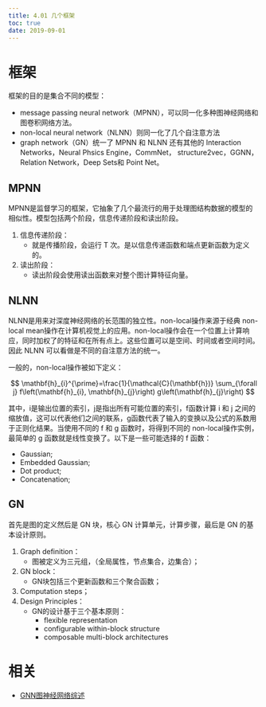 ```yaml
---
title: 4.01 几个框架
toc: true
date: 2019-09-01
---
```

# 框架


框架的目的是集合不同的模型：

- message passing neural network（MPNN），可以同一化多种图神经网络和图卷积网络方法。
- non-local neural network（NLNN）则同一化了几个自注意方法
- graph network（GN）统一了 MPNN 和 NLNN 还有其他的 Interaction Networks，Neural Phsics Engine，CommNet， structure2vec，GGNN，Relation Network，Deep Sets和 Point Net。

## MPNN

MPNN是监督学习的框架，它抽象了几个最流行的用于处理图结构数据的模型的相似性。模型包括两个阶段，信息传递阶段和读出阶段。

1. 信息传递阶段：
    - 就是传播阶段，会运行 T 次。是以信息传递函数和端点更新函数为定义的。
2. 读出阶段：
    - 读出阶段会使用读出函数来对整个图计算特征向量。

## NLNN

NLNN是用来对深度神经网络的长范围的独立性。non-local操作来源于经典 non-local mean操作在计算机视觉上的应用。non-local操作会在一个位置上计算响应，同时加权了的特征和在所有点上。这些位置可以是空间、时间或者空间时间。因此 NLNN 可以看做是不同的自注意方法的统一。

一般的，non-local操作被如下定义：

$$
\mathbf{h}_{i}^{\prime}=\frac{1}{\mathcal{C}(\mathbf{h})} \sum_{\forall j} f\left(\mathbf{h}_{i}, \mathbf{h}_{j}\right) g\left(\mathbf{h}_{j}\right)
$$

其中，i是输出位置的索引，j是指出所有可能位置的索引，f函数计算 i 和 j 之间的缩放值，这可以代表他们之间的联系，g函数代表了输入的变换以及公式的系数用于正则化结果。当使用不同的 f 和 g 函数时，将得到不同的 non-local操作实例，最简单的 g 函数就是线性变换了。以下是一些可能选择的 f 函数：

- Gaussian;
- Embedded Gaussian;
- Dot product;
- Concatenation;


## GN

首先是图的定义然后是 GN 块，核心 GN 计算单元，计算步骤，最后是 GN 的基本设计原则。

1. Graph definition：
    - 图被定义为三元组，（全局属性，节点集合，边集合）；
2. GN block：
    - GN块包括三个更新函数和三个聚合函数；
3. Computation steps；
4. Design Principles：
    - GN的设计基于三个基本原则：
      - flexible representation
      - configurable within-block structure
      - composable multi-block architectures


# 相关

- [GNN图神经网络综述](https://blog.csdn.net/qq_34911465/article/details/88524599)
